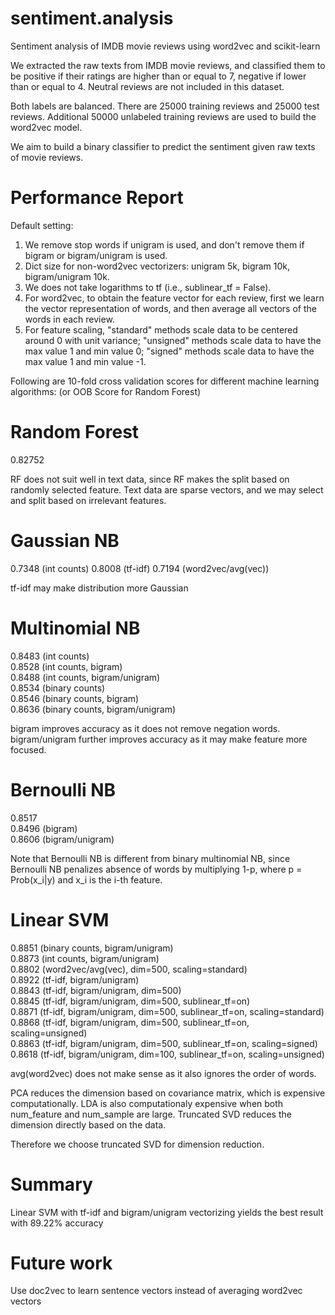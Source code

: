 # sentiment.analysis

Sentiment analysis of IMDB movie reviews using word2vec and scikit-learn

We extracted the raw texts from IMDB movie reviews, and classified them to be positive if their ratings are higher than or equal to 7, negative if lower than or equal to 4. Neutral reviews are not included in this dataset. 

Both labels are balanced. There are 25000 training reviews and 25000 test reviews. Additional 50000 unlabeled training reviews are used to build the word2vec model.

We aim to build a binary classifier to predict the sentiment given raw texts of movie reviews.


# Performance Report   

Default setting: 

1. We remove stop words if unigram is used, and don't remove them if bigram or bigram/unigram is used.
2. Dict size for non-word2vec vectorizers: unigram 5k, bigram 10k, bigram/unigram 10k.
3. We does not take logarithms to tf (i.e., sublinear_tf = False).
4. For word2vec, to obtain the feature vector for each review, first we learn the vector representation of words, and then average all vectors of the words in each review.
5. For feature scaling, "standard" methods scale data to be centered around 0 with unit variance; "unsigned" methods scale data to have the max value 1 and min value 0; "signed" methods scale data to have the max value 1 and min value -1.


Following are 10-fold cross validation scores for different machine learning algorithms:
(or OOB Score for Random Forest) 

# Random Forest
0.82752

RF does not suit well in text data, since RF makes the split based on randomly selected feature. 
Text data are sparse vectors, and we may select and split based on irrelevant features.


# Gaussian NB 
0.7348 (int counts) 
0.8008 (tf-idf)
0.7194 (word2vec/avg(vec))

tf-idf may make distribution more Gaussian


# Multinomial NB
0.8483 (int counts)                  
0.8528 (int counts, bigram)                
0.8488 (int counts, bigram/unigram)                 
0.8534 (binary counts)                 
0.8546 (binary counts, bigram)                 
0.8636 (binary counts, bigram/unigram)

bigram improves accuracy as it does not remove negation words.
bigram/unigram further improves accuracy as it may make feature more focused.


# Bernoulli NB
0.8517                  
0.8496 (bigram)             
0.8606 (bigram/unigram)

Note that Bernoulli NB is different from binary multinomial NB, since Bernoulli NB penalizes absence of words by multiplying 1-p, 
where p = Prob(x_i|y) and x_i is the i-th feature.


# Linear SVM
0.8851 (binary counts, bigram/unigram)              
0.8873 (int counts, bigram/unigram)             
0.8802 (word2vec/avg(vec), dim=500, scaling=standard)       
0.8922 (tf-idf, bigram/unigram)     
0.8843 (tf-idf, bigram/unigram, dim=500)        
0.8845 (tf-idf, bigram/unigram, dim=500, sublinear_tf=on)       
0.8871 (tf-idf, bigram/unigram, dim=500, sublinear_tf=on, scaling=standard)             
0.8868 (tf-idf, bigram/unigram, dim=500, sublinear_tf=on, scaling=unsigned)     
0.8863 (tf-idf, bigram/unigram, dim=500, sublinear_tf=on, scaling=signed)       
0.8618 (tf-idf, bigram/unigram, dim=100, sublinear_tf=on, scaling=unsigned)

avg(word2vec) does not make sense as it also ignores the order of words.

PCA reduces the dimension based on covariance matrix, which is expensive computationally. 
LDA is also computationaly expensive when both num_feature and num_sample are large. 
Truncated SVD reduces the dimension directly based on the data.

Therefore we choose truncated SVD for dimension reduction.

# Summary
Linear SVM with tf-idf and bigram/unigram vectorizing yields the best result with 89.22% accuracy

# Future work
Use doc2vec to learn sentence vectors instead of averaging word2vec vectors
